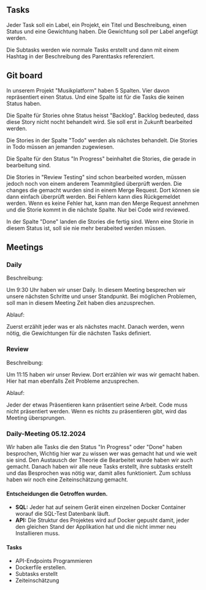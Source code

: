 ## Tasks
Jeder Task soll ein Label, ein Projekt, ein Titel und Beschreibung, einen Status und eine Gewichtung haben. Die Gewichtung soll per Label angefügt werden.

Die Subtasks werden wie normale Tasks erstellt und dann mit einem Hashtag in der Beschreibung des Parenttasks referenziert. 

## Git board
In unserem Projekt "Musikplatform" haben 5 Spalten. Vier davon repräsentiert einen Status.
Und eine Spalte ist für die Tasks die keinen Status haben. 

Die Spalte für Stories ohne Status heisst "Backlog". 
Backlog bedeuted, dass diese Story nicht nocht behandelt wird. Sie soll erst in Zukunft bearbeited werden.

Die Stories in der Spalte "Todo" werden als nächstes behandelt. Die Stories in Todo müssen an jemanden zugewiesen.

Die Spalte für den Status "In Progress" beinhaltet die Stories, die gerade in bearbeitung sind. 

Die Stories in "Review Testing" sind schon bearbeited worden, müssen jedoch noch von einem anderem Teammitglied überprüft werden. 
Die changes die gemacht wurden sind in einem Merge Request. Dort können sie dann einfach überprüft werden.
Bei Fehlern kann dies Rückgemeldet werden. Wenn es keine Fehler hat, kann man den Merge Request annehmen und die Storie kommt in die nächste Spalte.
Nur bei Code wird reviewed. 

In der Spalte "Done" landen die Stories die fertig sind. Wenn eine Storie in diesem Status ist, soll sie nie mehr berabeited werden müssen.

## Meetings
### Daily
Beschreibung:

Um 9:30 Uhr haben wir unser Daily. In diesem Meeting besprechen wir unsere nächsten Schritte und unser Standpunkt. Bei möglichen Problemen,
soll man in diesem Meeting Zeit haben dies anzusprechen. 

Ablauf:

Zuerst erzählt jeder was er als nächstes macht. Danach werden, wenn nötig, die Gewichtungen für die nächsten Tasks definiert. 

### Review
Beschreibung:

Um 11:15 haben wir unser Review. Dort erzählen wir was wir gemacht haben. Hier hat man ebenfalls Zeit Probleme anzusprechen.

Ablauf:

Jeder der etwas Präsentieren kann präsentiert seine Arbeit. Code muss nicht präsentiert werden. Wenn es nichts zu präsentieren gibt, wird das Meeting übersprungen.

### Daily-Meeting 05.12.2024

Wir haben alle Tasks die den Status "In Progress" oder "Done" haben besprochen, Wichtig hier war zu wissen wer was gemacht hat und wie weit sie sind. Den Austausch der Theorie die Bearbeitet wurde haben wir auch gemacht. Danach haben wir alle neue Tasks erstellt, ihre subtasks erstellt und das Besprochen was nötig war, damit alles funktioniert. Zum schluss haben wir noch eine Zeiteinschätzung gemacht.

#### Entscheidungen die Getroffen wurden.
- **SQL:** Jeder hat auf seinem Gerät einen einzelnen Docker Container worauf die SQL-Test Datenbank läuft.
- **API:** Die Struktur des Projektes wird auf Docker gepusht damit, jeder den gleichen Stand der Applikation hat und die nicht immer neu Installieren muss.

#### Tasks
- API-Endpoints Programmieren
- Dockerfile erstellen.
- Subtasks erstellt
- Zeiteinschätzung